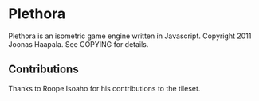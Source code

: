 Plethora
========

Plethora is an isometric game engine written in Javascript.
Copyright 2011 Joonas Haapala. See COPYING for details.

Contributions
-------------

Thanks to Roope Isoaho for his contributions to the tileset.

